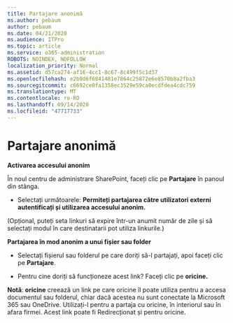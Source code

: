 ```yaml
---
title: Partajare anonimă
ms.author: pebaum
author: pebaum
ms.date: 04/21/2020
ms.audience: ITPro
ms.topic: article
ms.service: o365-administration
ROBOTS: NOINDEX, NOFOLLOW
localization_priority: Normal
ms.assetid: d57ca274-af16-4cc1-8c67-8c499f5c1d37
ms.openlocfilehash: e2b0d6f6841481e7864c25872e6e8570b8a2fba3
ms.sourcegitcommit: c6692ce0fa1358ec3529e59ca0ecdfdea4cdc759
ms.translationtype: MT
ms.contentlocale: ro-RO
ms.lasthandoff: 09/14/2020
ms.locfileid: "47717733"
---
```

# <a name="anonymous-sharing"></a>Partajare anonimă

 **Activarea accesului anonim**
  
În noul centru de administrare SharePoint, faceți clic pe **Partajare** în panoul din stânga. 
  
- Selectați următoarele: **Permiteți partajarea către utilizatori externi autentificați și utilizarea accesului anonim.**
  
(Opțional, puteți seta linkuri să expire într-un anumit număr de zile și să selectați modul în care destinatarii pot utiliza linkurile.)
    
 **Partajarea în mod anonim a unui fișier sau folder**
  
- Selectați fișierul sau folderul pe care doriți să-l partajați, apoi faceți clic pe **Partajare**. 
    
- Pentru cine doriți să funcționeze acest link? Faceți clic pe **oricine.**
  
 **Notă**: **oricine** creează un link pe care oricine îl poate utiliza pentru a accesa documentul sau folderul, chiar dacă acestea nu sunt conectate la Microsoft 365 sau OneDrive. Utilizați-l pentru a partaja cu oricine, în interiorul sau în afara firmei. Acest link poate fi Redirecționat și pentru oricine. 
    

